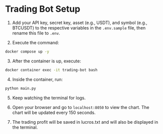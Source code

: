 # Trading Bot Setup

1. Add your API key, secret key, asset (e.g., USDT), and symbol (e.g., BTCUSDT) to the respective variables in the `.env.sample` file, then rename this file to `.env`.

2. Execute the command:
```bash
docker compose up -y
```

3. After the container is up, execute:
```bash
docker container exec -it trading-bot bash
```

4. Inside the container, run:
```bash
python main.py
```

5. Keep watching the terminal for logs.

6. Open your browser and go to `localhost:8050` to view the chart. The chart will be updated every 150 seconds.

7. The trading profit will be saved in lucros.txt and will also be displayed in the terminal.
